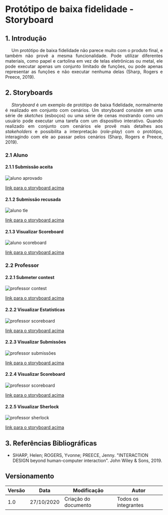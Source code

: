 # Protótipo de baixa fidelidade - Storyboard

## 1. Introdução

<p style="text-indent: 20px; text-align: justify">
Um protótipo de baixa fidelidade não parece muito com o produto final, e também não provê a mesma funcionalidade. Pode utilizar diferentes materiais, como papel e cartolina em vez de telas eletrônicas ou metal, ele pode executar apenas um conjunto limitado de funções, ou pode apenas representar as funções e não executar nenhuma delas (Sharp, Rogers e Preece, 2019).
</p>

## 2. Storyboards

<p style="text-indent: 20px; text-align: justify">
<i>Storyboard</i> é um exemplo de protótipo de baixa fidelidade, normalmente é realizado em conjunto com cenários. Um storyboard consiste em uma série de <i>sketches</i> (esboços) ou uma série de cenas mostrando como um usuário pode executar uma tarefa com um dispositivo interativo. Quando realizado em conjunto com cenários ele provê mais detalhes aos <i>stakeholders</i> e possibilita a interpretação (<i>role-play</i>) com o protótipo, interagindo com ele ao passar pelos cenários (Sharp, Rogers e Preece, 2019).
</p>

### 2.1 Aluno

#### 2.1.1 Submissão aceita

![aluno aprovado](../../assets/storyboard/aluno_accepted.png)

<a href="https://drive.google.com/file/d/1wnP-v-mSOmeXeyJbZhImUvTzWXpT5VNP/view?usp=sharing" target="_blank">link para o storyboard acima</a>

#### 2.1.2 Submissão recusada

![aluno tle](../../assets/storyboard/aluno_tle.png)

<a href="https://drive.google.com/file/d/11AemMwuGuAVBL1u74Ht4jPxaZ8We9vMu/view?usp=sharing" target="_blank">link para o storyboard acima</a>

#### 2.1.3 Visualizar Scoreboard

![aluno scoreboard](../../assets/storyboard/aluno_scoreboard.png)

<a href="https://drive.google.com/file/d/1IYJZ7m4bZX8-h2e8pe7f_AooZ1fE0uXd/view?usp=sharing" target="_blank">link para o storyboard acima</a>

### 2.2 Professor

#### 2.2.1 Submeter contest

![professor contest](../../assets/storyboard/prof_contest.png)

<a href="https://drive.google.com/file/d/11utIyszDhuTjtGKHSG6Ft1y3Bo4AdbCe/view?usp=sharing" target="_blank">link para o storyboard acima</a>

#### 2.2.2 Visualizar Estatísticas

![professor scoreboard](../../assets/storyboard/prof_statistics.png)

<a href="https://drive.google.com/file/d/1cNVW1xLs3nuJF6xv3726_2o2ISaBV2bL/view?usp=sharing" target="_blank">link para o storyboard acima</a>

#### 2.2.3 Visualizar Submissões

![professor submissões](../../assets/storyboard/prof_subs.png)

<a href="https://drive.google.com/file/d/1-AGEElcrLXQBObQ_M401fNCvM7g5oKl8/view?usp=sharing" target="_blank">link para o storyboard acima</a>

#### 2.2.4 Visualizar Scoreboard

![professor scoreboard](../../assets/storyboard/prof_scoreboard.png)

<a href="https://drive.google.com/file/d/1gr9Skvtrm_aJbqf2hyRthv8jxV6XCR9Y/view?usp=sharing" target="_blank">link para o storyboard acima</a>


#### 2.2.5 Visualizar Sherlock

![professor sherlock](../../assets/storyboard/prof_sherlock.png)

<a href="https://drive.google.com/file/d/17NEmqTsFrb9IxVTSUAp7cRJnekyXJAdD/view?usp=sharing" target="_blank">link para o storyboard acima</a>


## 3. Referências Bibliográficas

- SHARP, Helen; ROGERS, Yvonne; PREECE, Jenny. "INTERACTION DESIGN beyond human-computer interaction". John Wiley & Sons, 2019.

## Versionamento
| Versão | Data | Modificação | Autor |
|--|--|--|--|
| 1.0 | 27/10/2020 | Criação do documento | Todos os integrantes |
